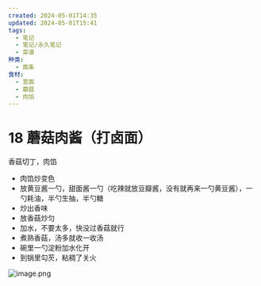 ```yaml
---
created: 2024-05-01T14:35
updated: 2024-05-01T15:41
tags:
  - 笔记
  - 笔记/永久笔记
  - 菜谱
种类:
  - 面条
食材:
  - 意面
  - 蘑菇
  - 肉馅
---
```

# 18 蘑菇肉酱（打卤面）
香菇切丁，肉馅
- 肉馅炒变色
- 放黄豆酱一勺，甜面酱一勺（吃辣就放豆瓣酱，没有就再来一勺黄豆酱），一勺耗油，半勺生抽，半勺糖
- 炒出香味
- 放香菇炒匀
- 加水，不要太多，快没过香菇就行
- 煮熟香菇，汤多就收一收汤
- 碗里一勺淀粉加水化开
- 到锅里勾芡，粘稠了关火

![image.png](https://gcore.jsdelivr.net/gh/wsm6636/pic/202405011523299.png)
